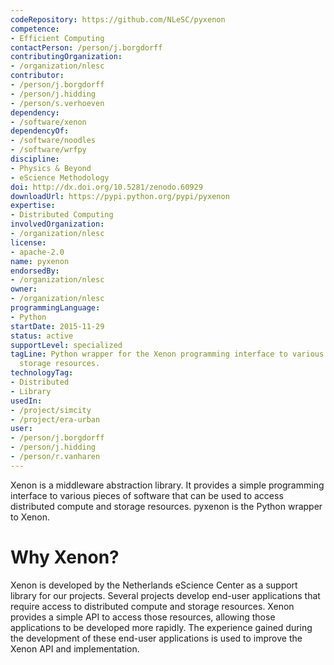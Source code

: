 ```yaml
---
codeRepository: https://github.com/NLeSC/pyxenon
competence:
- Efficient Computing
contactPerson: /person/j.borgdorff
contributingOrganization:
- /organization/nlesc
contributor:
- /person/j.borgdorff
- /person/j.hidding
- /person/s.verhoeven
dependency:
- /software/xenon
dependencyOf:
- /software/noodles
- /software/wrfpy
discipline:
- Physics & Beyond
- eScience Methodology
doi: http://dx.doi.org/10.5281/zenodo.60929
downloadUrl: https://pypi.python.org/pypi/pyxenon
expertise:
- Distributed Computing
involvedOrganization:
- /organization/nlesc
license:
- apache-2.0
name: pyxenon
endorsedBy:
- /organization/nlesc
owner:
- /organization/nlesc
programmingLanguage:
- Python
startDate: 2015-11-29
status: active
supportLevel: specialized
tagLine: Python wrapper for the Xenon programming interface to various compute and
  storage resources.
technologyTag:
- Distributed
- Library
usedIn:
- /project/simcity
- /project/era-urban
user:
- /person/j.borgdorff
- /person/j.hidding
- /person/r.vanharen
---
```

Xenon is a middleware abstraction library. It provides a simple
programming interface to various pieces of software that can be used to
access distributed compute and storage resources. pyxenon is the Python
wrapper to Xenon.

# Why Xenon?

Xenon is developed by the Netherlands eScience Center as a support
library for our projects. Several projects develop end-user applications
that require access to distributed compute and storage resources. Xenon
provides a simple API to access those resources, allowing those
applications to be developed more rapidly. The experience gained during
the development of these end-user applications is used to improve the
Xenon API and implementation.
